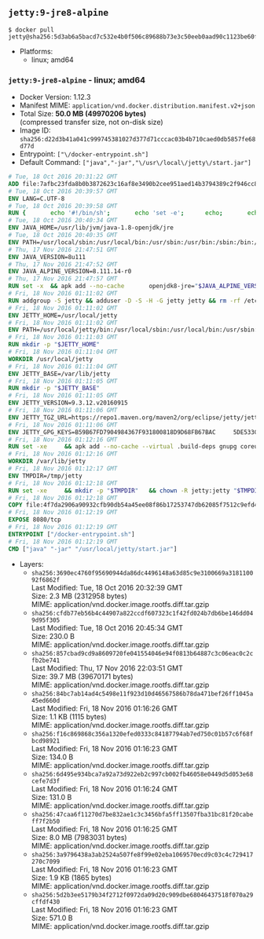 ## `jetty:9-jre8-alpine`

```console
$ docker pull jetty@sha256:5d3ab6a5bacd7c532e4b0f506c89688b73e3c50eeb0aad90c1123be60fbfc614
```

-	Platforms:
	-	linux; amd64

### `jetty:9-jre8-alpine` - linux; amd64

-	Docker Version: 1.12.3
-	Manifest MIME: `application/vnd.docker.distribution.manifest.v2+json`
-	Total Size: **50.0 MB (49970206 bytes)**  
	(compressed transfer size, not on-disk size)
-	Image ID: `sha256:d22d3b41a041c999745381027d377d71cccac03b4b710caed0db5857fe68d77d`
-	Entrypoint: `["\/docker-entrypoint.sh"]`
-	Default Command: `["java","-jar","\/usr\/local\/jetty\/start.jar"]`

```dockerfile
# Tue, 18 Oct 2016 20:31:22 GMT
ADD file:7afbc23fda8b0b3872623c16af8e3490b2cee951aed14b3794389c2f946cc8c7 in / 
# Tue, 18 Oct 2016 20:39:57 GMT
ENV LANG=C.UTF-8
# Tue, 18 Oct 2016 20:39:58 GMT
RUN { 		echo '#!/bin/sh'; 		echo 'set -e'; 		echo; 		echo 'dirname "$(dirname "$(readlink -f "$(which javac || which java)")")"'; 	} > /usr/local/bin/docker-java-home 	&& chmod +x /usr/local/bin/docker-java-home
# Tue, 18 Oct 2016 20:40:34 GMT
ENV JAVA_HOME=/usr/lib/jvm/java-1.8-openjdk/jre
# Tue, 18 Oct 2016 20:40:35 GMT
ENV PATH=/usr/local/sbin:/usr/local/bin:/usr/sbin:/usr/bin:/sbin:/bin:/usr/lib/jvm/java-1.8-openjdk/jre/bin:/usr/lib/jvm/java-1.8-openjdk/bin
# Thu, 17 Nov 2016 21:47:51 GMT
ENV JAVA_VERSION=8u111
# Thu, 17 Nov 2016 21:47:52 GMT
ENV JAVA_ALPINE_VERSION=8.111.14-r0
# Thu, 17 Nov 2016 21:47:57 GMT
RUN set -x 	&& apk add --no-cache 		openjdk8-jre="$JAVA_ALPINE_VERSION" 	&& [ "$JAVA_HOME" = "$(docker-java-home)" ]
# Fri, 18 Nov 2016 01:11:02 GMT
RUN addgroup -S jetty && adduser -D -S -H -G jetty jetty && rm -rf /etc/group- /etc/passwd- /etc/shadow-
# Fri, 18 Nov 2016 01:11:02 GMT
ENV JETTY_HOME=/usr/local/jetty
# Fri, 18 Nov 2016 01:11:02 GMT
ENV PATH=/usr/local/jetty/bin:/usr/local/sbin:/usr/local/bin:/usr/sbin:/usr/bin:/sbin:/bin:/usr/lib/jvm/java-1.8-openjdk/jre/bin:/usr/lib/jvm/java-1.8-openjdk/bin
# Fri, 18 Nov 2016 01:11:03 GMT
RUN mkdir -p "$JETTY_HOME"
# Fri, 18 Nov 2016 01:11:04 GMT
WORKDIR /usr/local/jetty
# Fri, 18 Nov 2016 01:11:04 GMT
ENV JETTY_BASE=/var/lib/jetty
# Fri, 18 Nov 2016 01:11:05 GMT
RUN mkdir -p "$JETTY_BASE"
# Fri, 18 Nov 2016 01:11:05 GMT
ENV JETTY_VERSION=9.3.12.v20160915
# Fri, 18 Nov 2016 01:11:06 GMT
ENV JETTY_TGZ_URL=https://repo1.maven.org/maven2/org/eclipse/jetty/jetty-distribution/9.3.12.v20160915/jetty-distribution-9.3.12.v20160915.tar.gz
# Fri, 18 Nov 2016 01:11:06 GMT
ENV JETTY_GPG_KEYS=B59B67FD7904984367F931800818D9D68FB67BAC 	5DE533CB43DAF8BC3E372283E7AE839CD7C58886
# Fri, 18 Nov 2016 01:12:16 GMT
RUN set -xe 	&& apk add --no-cache --virtual .build-deps gnupg coreutils curl 	&& curl -SL "$JETTY_TGZ_URL" -o jetty.tar.gz 	&& curl -SL "$JETTY_TGZ_URL.asc" -o jetty.tar.gz.asc 	&& export GNUPGHOME="$(mktemp -d)" 	&& for key in $JETTY_GPG_KEYS; do 		gpg --keyserver ha.pool.sks-keyservers.net --recv-keys "$key"; done 	&& gpg --batch --verify jetty.tar.gz.asc jetty.tar.gz 	&& rm -r "$GNUPGHOME" 	&& tar -xvzf jetty.tar.gz 	&& mv jetty-distribution-$JETTY_VERSION/* ./ 	&& sed -i '/jetty-logging/d' etc/jetty.conf 	&& rm -fr demo-base javadoc 	&& rm jetty.tar.gz* 	&& rm -fr jetty-distribution-$JETTY_VERSION/ 	&& cd $JETTY_BASE 	&& modules="$(grep -- ^--module= "$JETTY_HOME/start.ini" | cut -d= -f2 | paste -d, -s)" 	&& java -jar "$JETTY_HOME/start.jar" --add-to-startd="$modules,setuid" 	&& apk del .build-deps 	&& rm -fr .build-deps 	&& rm -rf /tmp/hsperfdata_root
# Fri, 18 Nov 2016 01:12:16 GMT
WORKDIR /var/lib/jetty
# Fri, 18 Nov 2016 01:12:17 GMT
ENV TMPDIR=/tmp/jetty
# Fri, 18 Nov 2016 01:12:18 GMT
RUN set -xe 	&& mkdir -p "$TMPDIR" 	&& chown -R jetty:jetty "$TMPDIR" "$JETTY_BASE"
# Fri, 18 Nov 2016 01:12:18 GMT
COPY file:4f7da2906a90932cfb90db54a45ee08f86b17253747db62085f7512c9efd46ad in / 
# Fri, 18 Nov 2016 01:12:19 GMT
EXPOSE 8080/tcp
# Fri, 18 Nov 2016 01:12:19 GMT
ENTRYPOINT ["/docker-entrypoint.sh"]
# Fri, 18 Nov 2016 01:12:19 GMT
CMD ["java" "-jar" "/usr/local/jetty/start.jar"]
```

-	Layers:
	-	`sha256:3690ec4760f95690944da86dc4496148a63d85c9e3100669a318110092f6862f`  
		Last Modified: Tue, 18 Oct 2016 20:32:39 GMT  
		Size: 2.3 MB (2312958 bytes)  
		MIME: application/vnd.docker.image.rootfs.diff.tar.gzip
	-	`sha256:cfdb77eb56b4c44907a822ccdf607323c1f42fd024b7db6be146dd049d95f305`  
		Last Modified: Tue, 18 Oct 2016 20:45:34 GMT  
		Size: 230.0 B  
		MIME: application/vnd.docker.image.rootfs.diff.tar.gzip
	-	`sha256:857cbad9cd9a8609720fe041554046e94f0813b64887c3c06eac0c2cfb2be741`  
		Last Modified: Thu, 17 Nov 2016 22:03:51 GMT  
		Size: 39.7 MB (39670171 bytes)  
		MIME: application/vnd.docker.image.rootfs.diff.tar.gzip
	-	`sha256:84bc7ab14ad4c5498e11f923d10d46567586b78da471bef26ff1045a45ed660d`  
		Last Modified: Fri, 18 Nov 2016 01:16:26 GMT  
		Size: 1.1 KB (1115 bytes)  
		MIME: application/vnd.docker.image.rootfs.diff.tar.gzip
	-	`sha256:f16c869868c356a1320efed0333c84187794ab7ed750c01b57c6f68fbcd98921`  
		Last Modified: Fri, 18 Nov 2016 01:16:23 GMT  
		Size: 134.0 B  
		MIME: application/vnd.docker.image.rootfs.diff.tar.gzip
	-	`sha256:6d495e934bca7a92a73d922eb2c997cb002fb46058e0449d5d053e68cefe7d3f`  
		Last Modified: Fri, 18 Nov 2016 01:16:24 GMT  
		Size: 131.0 B  
		MIME: application/vnd.docker.image.rootfs.diff.tar.gzip
	-	`sha256:47caa6f11270d7be832ae1c3c3456bfa5ff13507fba31bc81f20cabeff7f2b50`  
		Last Modified: Fri, 18 Nov 2016 01:16:25 GMT  
		Size: 8.0 MB (7983031 bytes)  
		MIME: application/vnd.docker.image.rootfs.diff.tar.gzip
	-	`sha256:3a9796438a3ab2524a507fe8f99e02eba1069570ecd9c03c4c729417270c7099`  
		Last Modified: Fri, 18 Nov 2016 01:16:23 GMT  
		Size: 1.9 KB (1865 bytes)  
		MIME: application/vnd.docker.image.rootfs.diff.tar.gzip
	-	`sha256:5d2b3ee5179b34f2712f0972da09d20c909dbe68046437518f070a29cffdf430`  
		Last Modified: Fri, 18 Nov 2016 01:16:23 GMT  
		Size: 571.0 B  
		MIME: application/vnd.docker.image.rootfs.diff.tar.gzip
